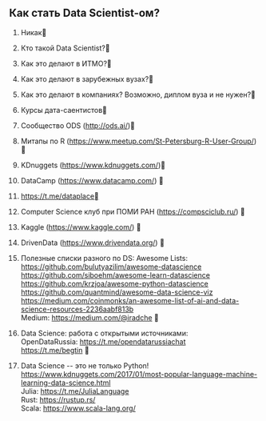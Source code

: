 



## Как стать Data Scientist-ом?     
     


1. Никак

2. Кто такой Data Scientist?

3. Как это делают в ИТМО?

4. Как это делают в зарубежных вузах?

5. Как это делают в компаниях? Возможно, диплом вуза и не нужен?

6. Курсы дата-саентистов

7. Сообщество ODS (http://ods.ai/)
8. Митапы по R (https://www.meetup.com/St-Petersburg-R-User-Group/) 

9. KDnuggets (https://www.kdnuggets.com/)
10. DataCamp (https://www.datacamp.com/) 
    
11. https://t.me/dataplace
12. Computer Science клуб при ПОМИ РАН (https://compsciclub.ru/) 
13. Kaggle (https://www.kaggle.com/) 
14. DrivenData (https://www.drivendata.org/) 
15. Полезные списки разного по DS:
Awesome Lists:       
https://github.com/bulutyazilim/awesome-datascience      
https://github.com/siboehm/awesome-learn-datascience       
https://github.com/krzjoa/awesome-python-datascience      
https://github.com/quantmind/awesome-data-science-viz       
https://medium.com/coinmonks/an-awesome-list-of-ai-and-data-science-resources-2236aabf813b      
Medium: https://medium.com/@iradche 

16. Data Science: работа с открытыми источниками:       
OpenDataRussia: https://t.me/opendatarussiachat        
https://t.me/begtin 

17. Data Science -- это не только Python! https://www.kdnuggets.com/2017/01/most-popular-language-machine-learning-data-science.html       
Julia: https://t.me/JuliaLanguage       
Rust: https://rustup.rs/        
Scala: https://www.scala-lang.org/      



